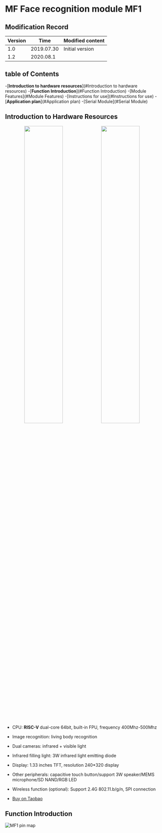 # MF Face recognition module MF1

## **Modification Record**

|Version|Time|Modified content|
|-|-|-|
|1.0|2019.07.30|Initial version|
|1.2|2020.08.1| |

## table of Contents

-[**Introduction to hardware resources**](#Introduction to hardware resources)
-[**Function Introduction**](#Function Introduction)
    -[Module Features](#Module Features)
    -[Instructions for use](#Instructions for use)
-[**Application plan**](#Application plan)
    -[Serial Module](#Serial Module)
    <!---[WeChat Mini Program Module](#微信小程序 Module) -->
    <!---[Second Development](#Second Development) -->
<!---[**Q&A**](#qa) -->


## **Introduction to Hardware Resources**

<center class="half">
<img src="../../assests/front.png" width = 50% /><img src="assests/bottom.jpg" width = 50% />
</center>

* CPU: **RISC-V** dual-core 64bit, built-in FPU, frequency 400Mhz-500Mhz
* Image recognition: living body recognition
* Dual cameras: infrared + visible light
* Infrared filling light: 3W infrared light emitting diode
* Display: 1.33 inches TFT, resolution 240*320 display
* Other peripherals: capacitive touch button/support 3W speaker/MEMS microphone/SD NAND/RGB LED
* Wireless function (optional): Support 2.4G 802.11.b/g/n, SPI connection

* [Buy on Taobao](https://item.taobao.com/item.htm?spm=a1z10.1-c.w4004-21231188695.25.27ba52b1bsusf7&id=599138281058)

<div STYLE="page-break-after: always;"></div>

## **Function Introduction**


![MF1 pin map](../../assets/mf_module/mf1/mf1_pin_map.png)
